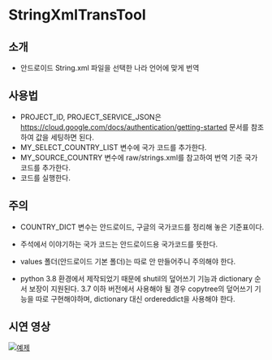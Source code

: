 # StringXmlTransTool

## 소개
- 안드로이드 String.xml 파일을 선택한 나라 언어에 맞게 번역

## 사용법
- PROJECT_ID, PROJECT_SERVICE_JSON은 https://cloud.google.com/docs/authentication/getting-started 문서를 참조하여 값을 세팅하면 된다.
- MY_SELECT_COUNTRY_LIST 변수에 국가 코드를 추가한다.
- MY_SOURCE_COUNTRY 변수에 raw/strings.xml를 참고하여 번역 기준 국가 코드를 추가한다.
- 코드를 실행한다.   

## 주의
- COUNTRY_DICT 변수는 안드로이드, 구글의 국가코드를 정리해 놓은 기준표이다.
- 주석에서 이야기하는 국가 코드는 안드로이드용 국가코드를 뜻한다.
- values 폴더(안드로이드 기본 폴더)는 따로 안 만들어주니 주의해야 한다.

- python 3.8 환경에서 제작되었기 때문에 shutil의 덮어쓰기 기능과 dictionary 순서 보장이 지원된다.
3.7 이하 버전에서 사용해야 될 경우 copytree의 덮어쓰기 기능을 따로 구현해야하며, dictionary 대신 ordereddict을 사용해야 한다.

## 시연 영상
[![예제](https://user-images.githubusercontent.com/60995477/115651985-46d11a80-a367-11eb-8f14-89c881330e14.png)](https://youtu.be/bsLSPnVvUno?t=0s) 
